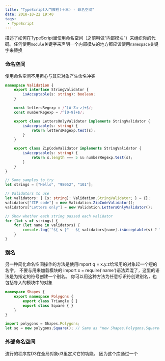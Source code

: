 ```yaml
---
title: "TypeScript入门教程(十三) - 命名空间"
date: 2018-10-22 19:40
tags:
 - TypeScript
---
```


描述了如何在TypeScript里使用命名空间（之前叫做“内部模块”）来组织你的代码。任何使用`module`关键字来声明一个内部模块的地方都应该使用`namespace`关键字来替换
<!--more-->

### 命名空间

使用命名空间不用担心与其它对象产生命名冲突

```typescript
namespace Validation {
    export interface StringValidator {
        isAcceptable(s: string): boolean;
    }

    const lettersRegexp = /^[A-Za-z]+$/;
    const numberRegexp = /^[0-9]+$/;

    export class LettersOnlyValidator implements StringValidator {
        isAcceptable(s: string) {
            return lettersRegexp.test(s);
        }
    }

    export class ZipCodeValidator implements StringValidator {
        isAcceptable(s: string) {
            return s.length === 5 && numberRegexp.test(s);
        }
    }
}

// Some samples to try
let strings = ["Hello", "98052", "101"];

// Validators to use
let validators: { [s: string]: Validation.StringValidator; } = {};
validators["ZIP code"] = new Validation.ZipCodeValidator();
validators["Letters only"] = new Validation.LettersOnlyValidator();

// Show whether each string passed each validator
for (let s of strings) {
    for (let name in validators) {
        console.log(`"${ s }" - ${ validators[name].isAcceptable(s) ? "matches" : "does not match" } ${ name }`);
    }
}
```

### 别名

另一种简化命名空间操作的方法是使用import q = x.y.z给常用的对象起一个短的名字。 不要与用来加载模块的 import x = require('name')语法弄混了，这里的语法是为指定的符号创建一个别名。 你可以用这种方法为任意标识符创建别名，也包括导入的模块中的对象

```typescript
namespace Shapes {
    export namespace Polygons {
        export class Triangle { }
        export class Square { }
    }
}

import polygons = Shapes.Polygons;
let sq = new polygons.Square(); // Same as "new Shapes.Polygons.Square()"
```

### 外部命名空间

流行的程序库D3在全局对象d3里定义它的功能。 因为这个库通过一个 <script>标签加载（不是通过模块加载器），它的声明文件使用内部模块来定义它的类型。 为了让TypeScript编译器识别它的类型，我们使用外部命名空间声明。 比如，我们可以像下面这样写

```typescript
declare namespace D3 {
    export interface Selectors {
        select: {
            (selector: string): Selection;
            (element: EventTarget): Selection;
        };
    }

    export interface Event {
        x: number;
        y: number;
    }

    export interface Base extends Selectors {
        event: Event;
    }
}

declare var d3: D3.Base;
```

上面我们介绍了`TypeScript`的命名空间，第十四节我们将介绍装饰器

> 文章参考[TypeScript中文网](https://www.tslang.cn/docs/handbook/variable-declarations.html)